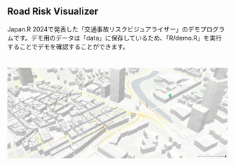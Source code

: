 ## Road Risk Visualizer

Japan.R 2024で発表した「交通事故リスクビジュアライザー」のデモプログラムです。デモ用のデータは「data」に保存しているため、「R/demo.R」を実行することでデモを確認することができます。

# ![交通事故リスクビジュアライザー](images/road-risk-visualizer.png)
